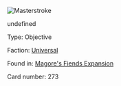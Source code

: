 
![Masterstroke](https://warhammerunderworlds.com/wp-content/uploads/sites/6/2018/03/273_ENG.png)

undefined

Type: Objective

Faction: [Universal](/factions/universal.md)

Found in: [Magore's Fiends Expansion](/locations/magores-fiends-expansion.md)

Card number: 273
